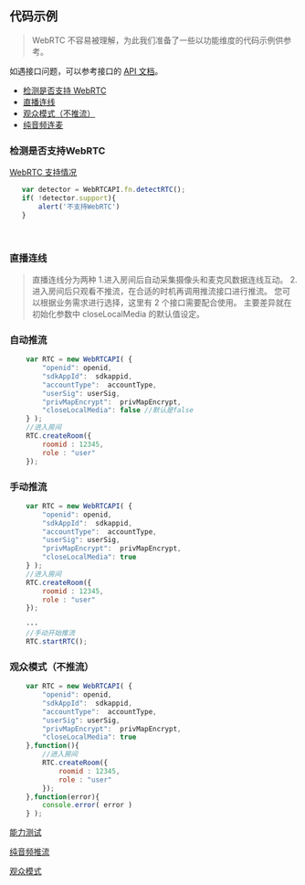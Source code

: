 ## 代码示例
> WebRTC 不容易被理解，为此我们准备了一些以功能维度的代码示例供参考。

如遇接口问题，可以参考接口的 [API 文档](/document/product/647/16865)。

- [检测是否支持 WebRTC ]()
- [直播连线](#直播连线)
- [观众模式（不推流）](#观众模式（不推流）)
- [纯音频连麦](#纯音频连麦)
<!-- [1 vs N 场景](#1vsN场景) -->
<!-- 
[选择摄像头](#选择摄像头)
[选择角色](#选择角色)
[只有音频并显示音量](#只有音频并显示音量)
[录制视频](#录制视频)
-->



### 检测是否支持WebRTC
[ WebRTC 支持情况 ](../README.md#H5支持的平台)

```javascript
   var detector = WebRTCAPI.fn.detectRTC();
   if( !detector.support){
       alert('不支持WebRTC')
   }
```


<br >

### 直播连线
> 直播连线分为两种
> 1.进入房间后自动采集摄像头和麦克风数据连线互动。
> 2.进入房间后只观看不推流，在合适的时机再调用推流接口进行推流。
> 您可以根据业务需求进行选择，这里有 2 个接口需要配合使用。
> 主要差异就在初始化参数中 closeLocalMedia 的默认值设定。

### 自动推流
```javascript
    var RTC = new WebRTCAPI( {
        "openid": openid,
        "sdkAppId":  sdkappid,
        "accountType":  accountType,
        "userSig": userSig,
        "privMapEncrypt":  privMapEncrypt,
        "closeLocalMedia": false //默认是false
    } );
    //进入房间
    RTC.createRoom({
        roomid : 12345,
        role : "user"
    });
```

### 手动推流
```javascript
    var RTC = new WebRTCAPI( {
        "openid": openid,
        "sdkAppId":  sdkappid,
        "accountType":  accountType,
        "userSig": userSig,
        "privMapEncrypt":  privMapEncrypt,
        "closeLocalMedia": true
    } );
    //进入房间
    RTC.createRoom({
        roomid : 12345,
        role : "user"
    });

    ···
    //手动开始推流
    RTC.startRTC();
```

### 观众模式（不推流）
```javascript
    var RTC = new WebRTCAPI( {
        "openid": openid,
        "sdkAppId":  sdkappid,
        "accountType":  accountType,
        "userSig": userSig,
        "privMapEncrypt":  privMapEncrypt,
        "closeLocalMedia": true
    },function(){
        //进入房间
        RTC.createRoom({
            roomid : 12345,
            role : "user"
        });
    },function(error){
        console.error( error )
    } );

```
[能力测试](https://sxb.qcloud.com/webrtc-samples/abilitytest/)

[纯音频推流](https://sxb.qcloud.com/webrtc-samples/audio/)

[观众模式](https://sxb.qcloud.com/webrtc-samples/audience/)
